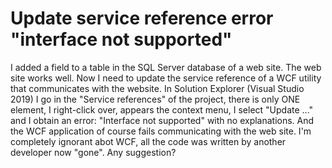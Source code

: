 
# Update service reference error "interface not supported"

I added a field to a table in the SQL Server database of a web site.
The web site works well.
Now I need to update the service reference of a WCF utility that communicates with the website.
In Solution Explorer (Visual Studio 2019) I go in the "Service references" of the project, there is only ONE element, I right-click over, appears the context menu, I select "Update ..." and I obtain an error: "Interface not supported" with no explanations.
And the WCF application of course fails communicating with the web site.
I'm completely ignorant abot WCF, all the code was written by another developer now "gone".
Any suggestion?

        